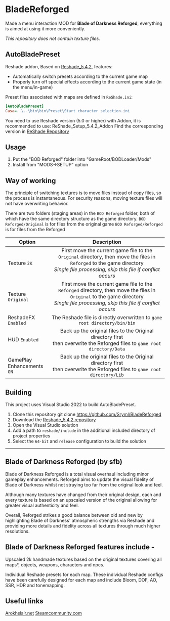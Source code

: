 # BladeReforged

Made a menu interaction MOD for **Blade of Darkness Reforged**, everything is aimed at using it more conveniently.

_This repository does not contain texture files._

## AutoBladePreset

Reshade addon, Based on [Reshade_5.4.2](https://github.com/crosire/reshade/tree/v5.4.2), features:

- Automatically switch presets according to the current game map
- Properly turn off special effects according to the current game state (in the menu/in-game)

Preset files associated with maps are defined in `ReShade.ini`:

```ini
[AutoBladePreset]
Casa=..\..\bin\bin\Preset\Start character selection.ini
```

You need to use Reshade version (5.0 or higher) with Addon, it is recommended to use: ReShade_Setup_5.4.2_Addon
Find the corresponding version in [ReShade Repository](https://reshade.me/forum/general-discussion/294-reshade-repository-new-host)

## Usage

1. Put the "BOD Reforged" folder into "GameRoot/BODLoader/Mods"
2. Install from "MODS->SETUP" option

## Way of working

The principle of switching textures is to move files instead of copy files, so the process is instantaneous.
For security reasons, moving texture files will not have overwriting behavior.

There are two folders (staging areas) in the `BOD Reforged` folder, both of which have the same directory structure as the game directory.
`BOD Reforged/Original` is for files from the original game
`BOD Reforged/Reforged` is for files from the Reforged

| Option                        |                                                                                     Description                                                                                      |
| ----------------------------- | :----------------------------------------------------------------------------------------------------------------------------------------------------------------------------------: |
| Texture `2K`                  | First move the current game file to the `Original` directory, then move the files in `Reforged` to the game directory<br>_Single file processing, skip this file if conflict occurs_ |
| Texture `Original`            | First move the current game file to the `Reforged` directory, then move the files in `Original` to the game directory<br>_Single file processing, skip this file if conflict occurs_ |
| ReshadeFX `Enabled`           |                                                      The Reshade file is directly overwritten to `game root directory/bin/bin`                                                       |
| HUD `Enabled`                 |                            Back up the original files to the Original directory first<br>then overwrite the Reforged files to `game root directory/Data`                             |
| GamePlay<br>Enhancements `ON` |                             Back up the original files to the Original directory first<br>then overwrite the Reforged files to `game root directory/Lib`                             |

## Building

This project uses Visual Studio 2022 to build AutoBladePreset.

1. Clone this repository
   git clone https://github.com/Sryml/BladeReforged
2. Download the [Reshade_5.4.2 repository](https://github.com/crosire/reshade/archive/refs/tags/v5.4.2.zip)
3. Open the Visual Studio solution
4. Add a path to `reshade/include` in the additional included directory of project properties
5. Select the `64-bit` and `release` configuration to build the solution

<hr>

## Blade of Darkness Reforged (by sfb)

Blade of Darkness Reforged is a total visual overhaul including minor gameplay enhancements.
Reforged aims to update the visual fidelity of Blade of Darkness whilst not straying too far from the original look and feel.

Although many textures have changed from their original design, each and every texture is based on an upscaled version of the original allowing for greater visual authenticity and feel.

Overall, Reforged strikes a good balance between old and new by highlighting Blade of Darkness' atmospheric strengths via Reshade and providing more details and fidelity across all textures through much higher resolutions.

## Blade of Darkness Reforged features include -

Upscaled 2k handmade textures based on the original textures covering all maps\*, objects, weapons, characters and npcs.

Individual Reshade presets for each map. These individual Reshade configs have been carefully designed for each map and include Bloom, DOF, AO, SSR, HDR and tonemapping.

## Useful links

[Arokhslair.net](https://www.arokhslair.net/wp/)
[Steamcommunity.com](https://steamcommunity.com/app/1710170/discussions/)
